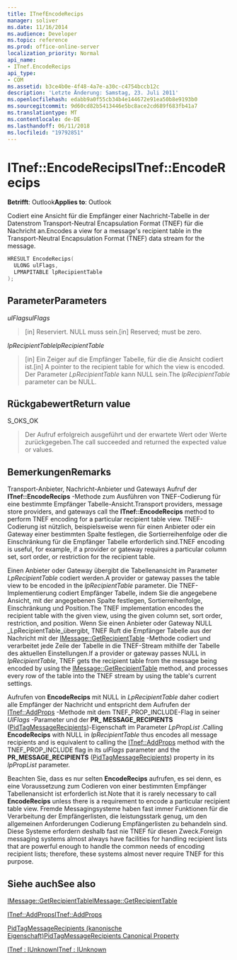 ```yaml
---
title: ITnefEncodeRecips
manager: soliver
ms.date: 11/16/2014
ms.audience: Developer
ms.topic: reference
ms.prod: office-online-server
localization_priority: Normal
api_name:
- ITnef.EncodeRecips
api_type:
- COM
ms.assetid: b3ce4b0e-4f48-4a7e-a30c-c4754bccb12c
description: 'Letzte Änderung: Samstag, 23. Juli 2011'
ms.openlocfilehash: edabb9a0f55cb34b4e144672e91ea50b8e9193b0
ms.sourcegitcommit: 9d60cd82b5413446e5bc8ace2cd689f683fb41a7
ms.translationtype: MT
ms.contentlocale: de-DE
ms.lasthandoff: 06/11/2018
ms.locfileid: "19792851"
---
```

# <a name="itnefencoderecips"></a><span data-ttu-id="6d55e-103">ITnef::EncodeRecips</span><span class="sxs-lookup"><span data-stu-id="6d55e-103">ITnef::EncodeRecips</span></span>

  
  
<span data-ttu-id="6d55e-104">**Betrifft**: Outlook</span><span class="sxs-lookup"><span data-stu-id="6d55e-104">**Applies to**: Outlook</span></span> 
  
<span data-ttu-id="6d55e-105">Codiert eine Ansicht für die Empfänger einer Nachricht-Tabelle in der Datenstrom Transport-Neutral Encapsulation Format (TNEF) für die Nachricht an.</span><span class="sxs-lookup"><span data-stu-id="6d55e-105">Encodes a view for a message's recipient table in the Transport-Neutral Encapsulation Format (TNEF) data stream for the message.</span></span>
  
```cpp
HRESULT EncodeRecips(
  ULONG ulFlags,
  LPMAPITABLE lpRecipientTable
);
```

## <a name="parameters"></a><span data-ttu-id="6d55e-106">Parameter</span><span class="sxs-lookup"><span data-stu-id="6d55e-106">Parameters</span></span>

 <span data-ttu-id="6d55e-107">_ulFlags_</span><span class="sxs-lookup"><span data-stu-id="6d55e-107">_ulFlags_</span></span>
  
> <span data-ttu-id="6d55e-108">[in] Reserviert. NULL muss sein.</span><span class="sxs-lookup"><span data-stu-id="6d55e-108">[in] Reserved; must be zero.</span></span>
    
 <span data-ttu-id="6d55e-109">_lpRecipientTable_</span><span class="sxs-lookup"><span data-stu-id="6d55e-109">_lpRecipientTable_</span></span>
  
> <span data-ttu-id="6d55e-110">[in] Ein Zeiger auf die Empfänger Tabelle, für die die Ansicht codiert ist.</span><span class="sxs-lookup"><span data-stu-id="6d55e-110">[in] A pointer to the recipient table for which the view is encoded.</span></span> <span data-ttu-id="6d55e-111">Der Parameter _LpRecipientTable_ kann NULL sein.</span><span class="sxs-lookup"><span data-stu-id="6d55e-111">The  _lpRecipientTable_ parameter can be NULL.</span></span> 
    
## <a name="return-value"></a><span data-ttu-id="6d55e-112">Rückgabewert</span><span class="sxs-lookup"><span data-stu-id="6d55e-112">Return value</span></span>

<span data-ttu-id="6d55e-113">S_OK</span><span class="sxs-lookup"><span data-stu-id="6d55e-113">S_OK</span></span> 
  
> <span data-ttu-id="6d55e-114">Der Aufruf erfolgreich ausgeführt und der erwartete Wert oder Werte zurückgegeben.</span><span class="sxs-lookup"><span data-stu-id="6d55e-114">The call succeeded and returned the expected value or values.</span></span>
    
## <a name="remarks"></a><span data-ttu-id="6d55e-115">Bemerkungen</span><span class="sxs-lookup"><span data-stu-id="6d55e-115">Remarks</span></span>

<span data-ttu-id="6d55e-116">Transport-Anbieter, Nachricht-Anbieter und Gateways Aufruf der **ITnef::EncodeRecips** -Methode zum Ausführen von TNEF-Codierung für eine bestimmte Empfänger Tabelle-Ansicht.</span><span class="sxs-lookup"><span data-stu-id="6d55e-116">Transport providers, message store providers, and gateways call the **ITnef::EncodeRecips** method to perform TNEF encoding for a particular recipient table view.</span></span> <span data-ttu-id="6d55e-117">TNEF-Codierung ist nützlich, beispielsweise wenn für einen Anbieter oder ein Gateway einer bestimmten Spalte festlegen, die Sortierreihenfolge oder die Einschränkung für die Empfänger Tabelle erforderlich sind.</span><span class="sxs-lookup"><span data-stu-id="6d55e-117">TNEF encoding is useful, for example, if a provider or gateway requires a particular column set, sort order, or restriction for the recipient table.</span></span> 
  
<span data-ttu-id="6d55e-118">Einen Anbieter oder Gateway übergibt die Tabellenansicht im Parameter _LpRecipientTable_ codiert werden.</span><span class="sxs-lookup"><span data-stu-id="6d55e-118">A provider or gateway passes the table view to be encoded in the  _lpRecipientTable_ parameter.</span></span> <span data-ttu-id="6d55e-119">Die TNEF-Implementierung codiert Empfänger Tabelle, indem Sie die angegebene Ansicht, mit der angegebenen Spalte festlegen, Sortierreihenfolge, Einschränkung und Position.</span><span class="sxs-lookup"><span data-stu-id="6d55e-119">The TNEF implementation encodes the recipient table with the given view, using the given column set, sort order, restriction, and position.</span></span> <span data-ttu-id="6d55e-120">Wenn Sie einen Anbieter oder Gateway NULL _LpRecipientTable_übergibt, TNEF Ruft die Empfänger Tabelle aus der Nachricht mit der [IMessage::GetRecipientTable](imessage-getrecipienttable.md) -Methode codiert und verarbeitet jede Zeile der Tabelle in die TNEF-Stream mithilfe der Tabelle des aktuellen Einstellungen.</span><span class="sxs-lookup"><span data-stu-id="6d55e-120">If a provider or gateway passes NULL in  _lpRecipientTable_, TNEF gets the recipient table from the message being encoded by using the [IMessage::GetRecipientTable](imessage-getrecipienttable.md) method, and processes every row of the table into the TNEF stream by using the table's current settings.</span></span> 
  
<span data-ttu-id="6d55e-121">Aufrufen von **EncodeRecips** mit NULL in _LpRecipientTable_ daher codiert alle Empfänger der Nachricht und entspricht dem Aufrufen der [ITnef::AddProps](itnef-addprops.md) -Methode mit dem TNEF_PROP_INCLUDE-Flag in seiner _UlFlags_ -Parameter und der **PR_ MESSAGE_RECIPIENTS** ([PidTagMessageRecipients](pidtagmessagerecipients-canonical-property.md))-Eigenschaft im Parameter _LpPropList_ .</span><span class="sxs-lookup"><span data-stu-id="6d55e-121">Calling **EncodeRecips** with NULL in  _lpRecipientTable_ thus encodes all message recipients and is equivalent to calling the [ITnef::AddProps](itnef-addprops.md) method with the TNEF_PROP_INCLUDE flag in its  _ulFlags_ parameter and the **PR_MESSAGE_RECIPIENTS** ([PidTagMessageRecipients](pidtagmessagerecipients-canonical-property.md)) property in its  _lpPropList_ parameter.</span></span> 
  
<span data-ttu-id="6d55e-122">Beachten Sie, dass es nur selten **EncodeRecips** aufrufen, es sei denn, es eine Voraussetzung zum Codieren von einer bestimmten Empfänger Tabellenansicht ist erforderlich ist.</span><span class="sxs-lookup"><span data-stu-id="6d55e-122">Note that it is rarely necessary to call **EncodeRecips** unless there is a requirement to encode a particular recipient table view.</span></span> <span data-ttu-id="6d55e-123">Fremde Messagingsysteme haben fast immer Funktionen für die Verarbeitung der Empfängerlisten, die leistungsstark genug, um den allgemeinen Anforderungen Codierung Empfängerlisten zu behandeln sind. Diese Systeme erfordern deshalb fast nie TNEF für diesen Zweck.</span><span class="sxs-lookup"><span data-stu-id="6d55e-123">Foreign messaging systems almost always have facilities for handling recipient lists that are powerful enough to handle the common needs of encoding recipient lists; therefore, these systems almost never require TNEF for this purpose.</span></span> 
  
## <a name="see-also"></a><span data-ttu-id="6d55e-124">Siehe auch</span><span class="sxs-lookup"><span data-stu-id="6d55e-124">See also</span></span>



[<span data-ttu-id="6d55e-125">IMessage::GetRecipientTable</span><span class="sxs-lookup"><span data-stu-id="6d55e-125">IMessage::GetRecipientTable</span></span>](imessage-getrecipienttable.md)
  
[<span data-ttu-id="6d55e-126">ITnef::AddProps</span><span class="sxs-lookup"><span data-stu-id="6d55e-126">ITnef::AddProps</span></span>](itnef-addprops.md)
  
[<span data-ttu-id="6d55e-127">PidTagMessageRecipients (kanonische Eigenschaft)</span><span class="sxs-lookup"><span data-stu-id="6d55e-127">PidTagMessageRecipients Canonical Property</span></span>](pidtagmessagerecipients-canonical-property.md)
  
[<span data-ttu-id="6d55e-128">ITnef : IUnknown</span><span class="sxs-lookup"><span data-stu-id="6d55e-128">ITnef : IUnknown</span></span>](itnefiunknown.md)

